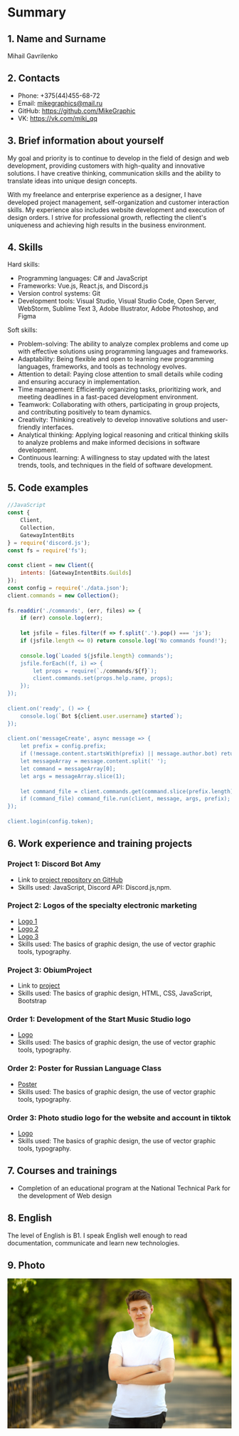 # Summary

## 1. Name and Surname
Mihail Gavrilenko

## 2. Contacts
- Phone: +375(44)455-68-72
- Email: mikegraphics@mail.ru
- GitHub: https://github.com/MikeGraphic
- VK: https://vk.com/miki_qq

## 3. Brief information about yourself
My goal and priority is to continue to develop in the field of design and web development, providing customers with high-quality and innovative solutions. I have creative thinking, communication skills and the ability to translate ideas into unique design concepts.

 With my freelance and enterprise experience as a designer, I have developed project management, self-organization and customer interaction skills. My experience also includes website development and execution of design orders. I strive for professional growth, reflecting the client's uniqueness and achieving high results in the business environment.

## 4. Skills
Hard skills:

   - Programming languages: C# and JavaScript
  -  Frameworks: Vue.js, React.js, and Discord.js
  -  Version control systems: Git
  -  Development tools: Visual Studio, Visual Studio Code, Open Server, WebStorm, Sublime Text 3, Adobe Illustrator, Adobe Photoshop, and Figma

Soft skills:

  -  Problem-solving: The ability to analyze complex problems and come up with effective solutions using programming languages and frameworks.
   - Adaptability: Being flexible and open to learning new programming languages, frameworks, and tools as technology evolves.
   - Attention to detail: Paying close attention to small details while coding and ensuring accuracy in implementation.
   - Time management: Efficiently organizing tasks, prioritizing work, and meeting deadlines in a fast-paced development environment.
   - Teamwork: Collaborating with others, participating in group projects, and contributing positively to team dynamics.
   - Creativity: Thinking creatively to develop innovative solutions and user-friendly interfaces.
   - Analytical thinking: Applying logical reasoning and critical thinking skills to analyze problems and make informed decisions in software development.
   - Continuous learning: A willingness to stay updated with the latest trends, tools, and techniques in the field of software development.

## 5. Code examples
```js
//JavaScript
const {
    Client,
    Collection,
    GatewayIntentBits
} = require('discord.js');
const fs = require('fs');

const client = new Client({
    intents: [GatewayIntentBits.Guilds]
});
const config = require('./data.json');
client.commands = new Collection();

fs.readdir('./commands', (err, files) => {
    if (err) console.log(err);

    let jsfile = files.filter(f => f.split('.').pop() === 'js');
    if (jsfile.length <= 0) return console.log('No commands found!');

    console.log(`Loaded ${jsfile.length} commands');
    jsfile.forEach((f, i) => {
        let props = require(`./commands/${f}`);
        client.commands.set(props.help.name, props);
    });
});

client.on('ready', () => {
    console.log(`Bot ${client.user.username} started`);
});

client.on('messageCreate', async message => {
    let prefix = config.prefix;
    if (!message.content.startsWith(prefix) || message.author.bot) return;
    let messageArray = message.content.split(' ');
    let command = messageArray[0];
    let args = messageArray.slice(1);

    let command_file = client.commands.get(command.slice(prefix.length));
    if (command_file) command_file.run(client, message, args, prefix);
});

client.login(config.token);
```

## 6. Work experience and training projects

### Project 1: Discord Bot Amy
- Link to [project repository on GitHub](https://github.com/MikeGraphic/DiscordBot )
- Skills used: JavaScript, Discord API: Discord.js,npm.
### Project 2: Logos of the specialty electronic marketing
- [Logo 1](/img/Logo2.jpg)
- [Logo 2](/img/Logo3.jpg)
- [Logo 3](/img/Logo4.jpg)
- Skills used: The basics of graphic design, the use of vector graphic tools, typography.
### Project 3: ObiumProject
- Link to [project](https://obiumproject.github.io/index.html)
- Skills used: The basics of graphic design, HTML, CSS, JavaScript, Bootstrap
### Order 1: Development of the Start Music Studio logo 
- [Logo](/img/Logo(JPG).jpg )
- Skills used: The basics of graphic design, the use of vector graphic tools, typography.
### Order 2: Poster for Russian Language Class 
- [Poster](/img/%D0%9C%D0%BE%D0%BD%D1%82%D0%B0%D0%B6%D0%BD%D0%B0%D1%8F%20%D0%BE%D0%B1%D0%BB%D0%B0%D1%81%D1%82%D1%8C%201.jpg)
- Skills used: The basics of graphic design, the use of vector graphic tools, typography.
### Order 3: Photo studio logo for the website and account in tiktok
- [Logo](/img/PhotoLogo.JPG)
- Skills used: The basics of graphic design, the use of vector graphic tools, typography.
## 7. Courses and trainings
- Completion of an educational program at the National Technical Park for the development of Web design

## 8. English
The level of English is B1. I speak English well enough to read documentation, communicate and learn new technologies.

## 9. Photo
<img src="/img/S4jcSywGUeI.jpg"/>
